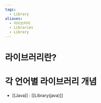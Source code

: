 ```yaml
---
tags:
  - Library
aliases:
  - 라이브러리
  - Libraries
  - Library
---
```

# 라이브러리란?


# 각 언어별 라이브러리 개념
- [[Java]] : [[Library(java)]]
